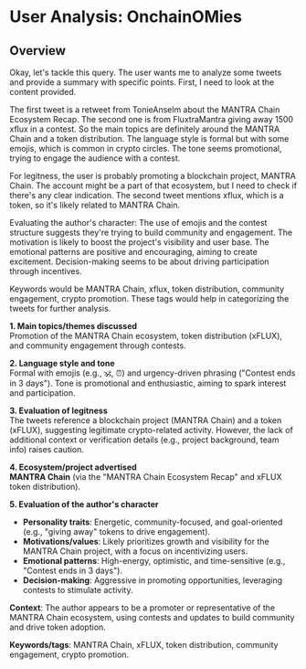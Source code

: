# User Analysis: OnchainOMies

## Overview

<think>
Okay, let's tackle this query. The user wants me to analyze some tweets and provide a summary with specific points. First, I need to look at the content provided.

The first tweet is a retweet from TonieAnselm about the MANTRA Chain Ecosystem Recap. The second one is from FluxtraMantra giving away 1500 xflux in a contest. So the main topics are definitely around the MANTRA Chain and a token distribution. The language style is formal but with some emojis, which is common in crypto circles. The tone seems promotional, trying to engage the audience with a contest.

For legitness, the user is probably promoting a blockchain project, MANTRA Chain. The account might be a part of that ecosystem, but I need to check if there's any clear indication. The second tweet mentions xflux, which is a token, so it's likely related to MANTRA Chain.

Evaluating the author's character: The use of emojis and the contest structure suggests they're trying to build community and engagement. The motivation is likely to boost the project's visibility and user base. The emotional patterns are positive and encouraging, aiming to create excitement. Decision-making seems to be about driving participation through incentives.

Keywords would be MANTRA Chain, xflux, token distribution, community engagement, crypto promotion. These tags would help in categorizing the tweets for further analysis.
</think>

**1. Main topics/themes discussed**  
Promotion of the MANTRA Chain ecosystem, token distribution (xFLUX), and community engagement through contests.  

**2. Language style and tone**  
Formal with emojis (e.g., 🕉️, ⏰) and urgency-driven phrasing ("Contest ends in 3 days"). Tone is promotional and enthusiastic, aiming to spark interest and participation.  

**3. Evaluation of legitness**  
The tweets reference a blockchain project (MANTRA Chain) and a token (xFLUX), suggesting legitimate crypto-related activity. However, the lack of additional context or verification details (e.g., project background, team info) raises caution.  

**4. Ecosystem/project advertised**  
**MANTRA Chain** (via the "MANTRA Chain Ecosystem Recap" and xFLUX token distribution).  

**5. Evaluation of the author's character**  
- **Personality traits**: Energetic, community-focused, and goal-oriented (e.g., "giving away" tokens to drive engagement).  
- **Motivations/values**: Likely prioritizes growth and visibility for the MANTRA Chain project, with a focus on incentivizing users.  
- **Emotional patterns**: High-energy, optimistic, and time-sensitive (e.g., "Contest ends in 3 days").  
- **Decision-making**: Aggressive in promoting opportunities, leveraging contests to stimulate activity.  

**Context**: The author appears to be a promoter or representative of the MANTRA Chain ecosystem, using contests and updates to build community and drive token adoption.  

**Keywords/tags**: MANTRA Chain, xFLUX, token distribution, community engagement, crypto promotion.